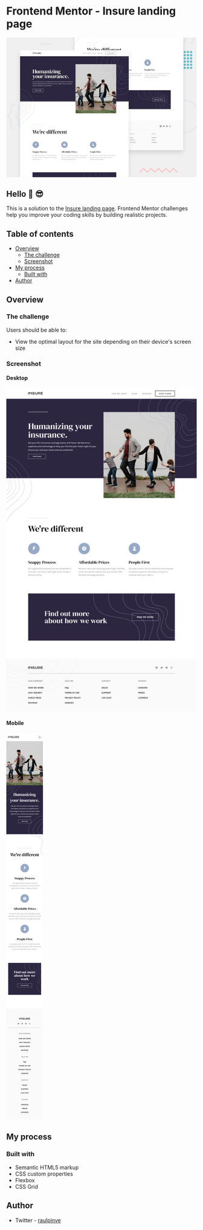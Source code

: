 # Frontend Mentor - Insure landing page

![Insure landing page preview](https://github.com/raulpinve/insure-landing-page/blob/main/design/design/desktop-preview.jpg)

## Hello :metal:  :sunglasses:

This is a solution to the [Insure landing page](https://www.frontendmentor.io/challenges/insure-landing-page-uTU68JV8). Frontend Mentor challenges help you improve your coding skills by building realistic projects. 

## Table of contents

- [Overview](#overview)
  - [The challenge](#the-challenge)
  - [Screenshot](#screenshot)
- [My process](#my-process)
  - [Built with](#built-with)
- [Author](#author)

## Overview

### The challenge

Users should be able to:

- View the optimal layout for the site depending on their device's screen size

### Screenshot

#### Desktop 

![Insure landing page desktop preview](https://github.com/raulpinve/insure-landing-page/blob/main/images/desktop-preview.png)

#### Mobile 

![Insure landing page mobile preview](https://github.com/raulpinve/insure-landing-page/blob/main/images/mobile-preview.png)

## My process

### Built with

- Semantic HTML5 markup
- CSS custom properties
- Flexbox
- CSS Grid


## Author

- Twitter - [raulpinve](https://www.twitter.com/raulpinve)
